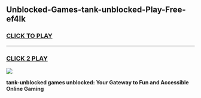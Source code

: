 
## Unblocked-Games-tank-unblocked-Play-Free-ef4lk
<h3>
<a href="https://premium76.site?title=tank-unblocked&ref=23A">CLICK TO PLAY</a></h3>
<hr>

<h3>
<a href="https://premium76.site?title=tank-unblocked&ref=23A">CLICK 2 PLAY</a>
  
</h3>

<a href="https://premium76.site?title=tank-unblocked&ref=23A"><img src="https://clearcache.store/games.png"></a>


**tank-unblocked games unblocked: Your Gateway to Fun and Accessible Online Gaming**

